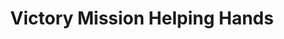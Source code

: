 ---
title: "Victory Mission Helping Hands"
url: /salinas/victory-mission-helping-hands/
shop: charity
---